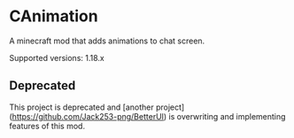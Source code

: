 # CAnimation
A minecraft mod that adds animations to chat screen.

Supported versions: 1.18.x

## Deprecated
This project is deprecated and [another project] (https://github.com/Jack253-png/BetterUI) is overwriting and implementing features of this mod.
